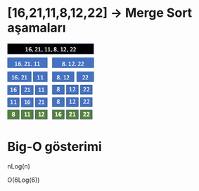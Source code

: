 # [16,21,11,8,12,22] -> Merge Sort aşamaları

![alt text](https://github.com/iabadanoglu/MyUnityProjects/blob/Unity/mergeSort.png)

# Big-O gösterimi

nLog(n)

O(6Log(6))

